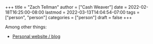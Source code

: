 +++
title = "Zach Tellman"
author = ["Cash Weaver"]
date = 2022-02-18T16:25:00-08:00
lastmod = 2022-03-13T14:04:54-07:00
tags = ["person", "person"]
categories = ["person"]
draft = false
+++

Among other things:

-   [Personal website / blog](https://ideolalia.com/)
